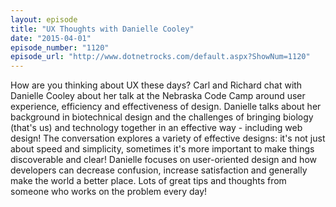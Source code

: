 ```yaml
---
layout: episode
title: "UX Thoughts with Danielle Cooley"
date: "2015-04-01"
episode_number: "1120"
episode_url: "http://www.dotnetrocks.com/default.aspx?ShowNum=1120"
---
```


How are you thinking about UX these days? Carl and Richard chat with Danielle Cooley about her talk at the Nebraska Code Camp around user experience, efficiency and effectiveness of design. Danielle talks about her background in biotechnical design and the challenges of bringing biology (that's us) and technology together in an effective way - including web design! The conversation explores a variety of effective designs: it's not just about speed and simplicity, sometimes it's more important to make things discoverable and clear! Danielle focuses on user-oriented design and how developers can decrease confusion, increase satisfaction and generally make the world a better place. Lots of great tips and thoughts from someone who works on the problem every day!
